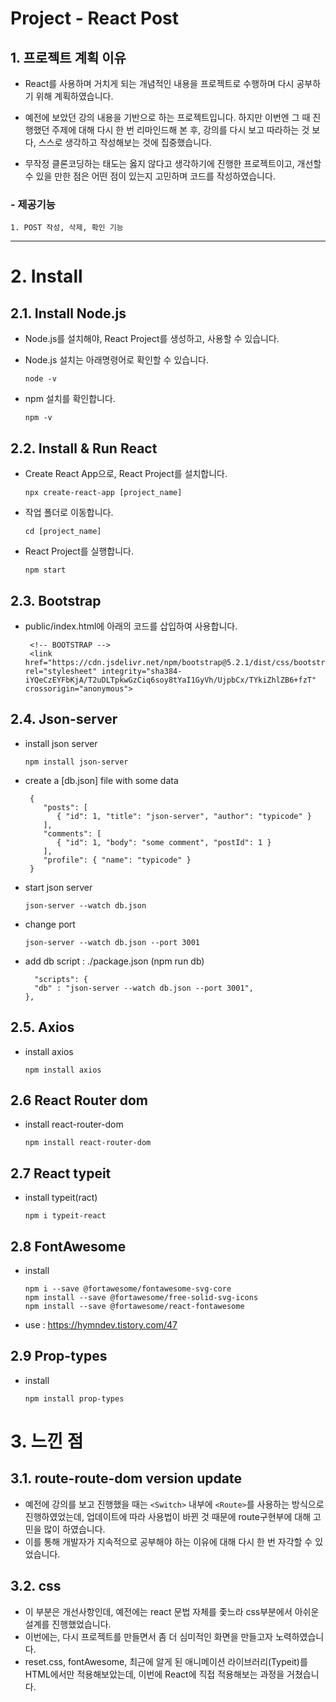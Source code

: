 Project - React Post
======================

## 1. 프로젝트 계획 이유
- React를 사용하며 거치게 되는 개념적인 내용을 프로젝트로 수행하며 다시 공부하기 위해 계획하였습니다.
- 예전에 보았던 강의 내용을 기반으로 하는 프로젝트입니다. 하지만 이번엔 그 때 진행했던 주제에 대해 다시 한 번 리마인드해 본 후, 강의를 다시 보고 따라하는 것 보다, 스스로 생각하고 작성해보는 것에 집중했습니다. 

- 무작정 클론코딩하는 태도는 옳지 않다고 생각하기에 진행한 프로젝트이고, 개선할 수 있을 만한 점은 어떤 점이 있는지 고민하며 코드를 작성하였습니다. 

### - 제공기능
	1. POST 작성, 삭제, 확인 기능

****
# 2. Install

## 2.1. Install Node.js
 - Node.js를 설치해야, React Project를 생성하고, 사용할 수 있습니다.
 - Node.js 설치는 아래명령어로 확인할 수 있습니다.
    ```
    node -v
    ```

 - npm 설치를 확인합니다.
    ```
    npm -v
    ```
    
## 2.2. Install & Run React
 - Create React App으로, React Project를 설치합니다.
    ```
    npx create-react-app [project_name]
    ```
 - 작업 폴더로 이동합니다.
    ```
    cd [project_name]
    ```
 - React Project를 실행합니다.
    ```
    npm start
    ```

## 2.3. Bootstrap
 - public/index.html에 아래의 코드를 삽입하여 사용합니다.
   ```
    <!-- BOOTSTRAP -->
    <link href="https://cdn.jsdelivr.net/npm/bootstrap@5.2.1/dist/css/bootstrap.min.css" rel="stylesheet" integrity="sha384-iYQeCzEYFbKjA/T2uDLTpkwGzCiq6soy8tYaI1GyVh/UjpbCx/TYkiZhlZB6+fzT" crossorigin="anonymous">
   ```

## 2.4. Json-server
 - install json server
   ```
   npm install json-server
   ```

- create a [db.json] file with some data
  ```
   {
      "posts": [
         { "id": 1, "title": "json-server", "author": "typicode" }
      ],
      "comments": [
         { "id": 1, "body": "some comment", "postId": 1 }
      ],
      "profile": { "name": "typicode" }
   }
  ```

- start json server
  ```
  json-server --watch db.json
  ```

- change port
  ```
  json-server --watch db.json --port 3001
  ```

- add db script : ./package.json (npm run db)
  ```
    "scripts": {
    "db" : "json-server --watch db.json --port 3001", 
  },
  ```

## 2.5. Axios
 - install axios
   ```
   npm install axios
   ```

## 2.6 React Router dom
 - install react-router-dom
   ```
   npm install react-router-dom
   ```

## 2.7 React typeit
 - install typeit(ract)
   ```
   npm i typeit-react
   ```

## 2.8 FontAwesome
 - install 
   ```
   npm i --save @fortawesome/fontawesome-svg-core
   npm install --save @fortawesome/free-solid-svg-icons
   npm install --save @fortawesome/react-fontawesome
   ```
 - use : https://hymndev.tistory.com/47

## 2.9 Prop-types
 - install 
   ```
   npm install prop-types
   ```

# 3. 느낀 점

## 3.1. route-route-dom version update
- 예전에 강의를 보고 진행했을 때는 ```<Switch>``` 내부에 ```<Route>```를 사용하는 방식으로 진행하였었는데, 업데이트에 따라 사용법이 바뀐 것 때문에 route구현부에 대해 고민을 많이 하였습니다.
- 이를 통해 개발자가 지속적으로 공부해야 하는 이유에 대해 다시 한 번 자각할 수 있었습니다.

## 3.2. css
 - 이 부분은 개선사항인데, 예전에는 react 문법 자체를 좇느라 css부분에서 아쉬운 설계를 진행했었습니다.
 - 이번에는, 다시 프로젝트를 만들면서 좀 더 심미적인 화면을 만들고자 노력하였습니다.
 - reset.css, fontAwesome, 최근에 알게 된 애니메이션 라이브러리(Typeit)를 HTML에서만 적용해보았는데, 이번에 React에 직접 적용해보는 과정을 거쳤습니다.  